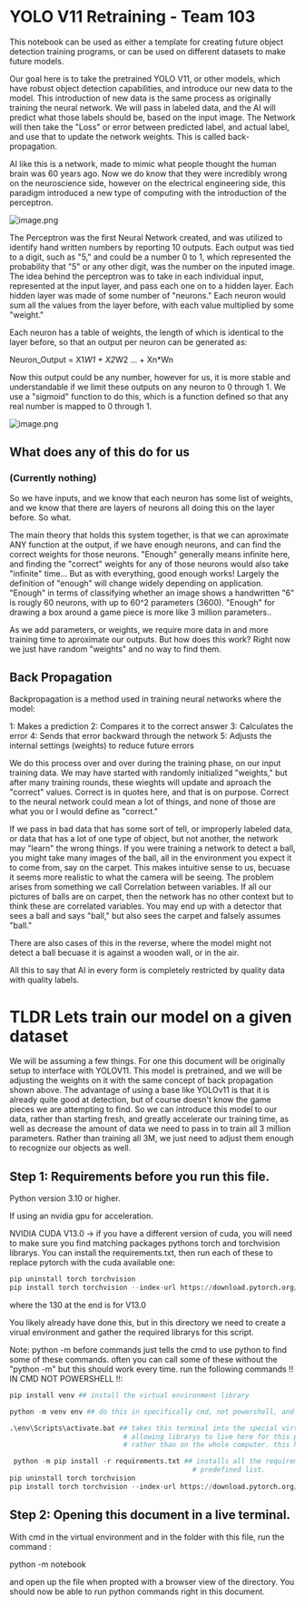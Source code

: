 # YOLO V11 Retraining - Team 103

This notebook can be used as either a template for creating future object detection training programs, or can be used on different datasets to make future models. 

Our goal here is to take the pretrained YOLO V11, or other models, which have robust object detection capabilities, and introduce our new data to the model. This introduction of new data is the same process as originally training the neural network. We will pass in labeled data, and the AI will predict what those labels should be, based on the input image. The Network will then take the "Loss" or error between predicted label, and actual label, and use that to update the network weights. This is called back-propagation.

AI like this is a network, made to mimic what people thought the human brain was 60 years ago. Now we do know that they were incredibly wrong on the neuroscience side, however on the electrical engineering side, this paradigm introduced a new type of computing with the introduction of the perceptron. 

![image.png](https://blogger.googleusercontent.com/img/b/R29vZ2xl/AVvXsEgxIM5ebUtSZ06KqB3p1Q3L1s_6pMKr0riYmEoj1-xyuT3kzDBOvxj9K9WJp-koQBvHe8BDtGH-PTjp8Gf9qku1Hj3l4XJbRXPAwRhSL6kHuXgCEy_cL09ri11hCmzRBltxpka1MgJbaARsI8PpijnMwcarTCn68i47xoeMEPKH2ngutLA0XLuYk0erpA/s1640/single%20and%20multi-layer%20perceptron%20image%20combined%202.png)

The Perceptron was the first Neural Network created, and was utilized to identify hand written numbers by reporting 10 outputs. Each output was tied to a digit, such as "5," and could be a number 0 to 1, which represented the probability that "5" or any other digit, was the number on the inputed image. 
The idea behind the perceptron was to take in each individual input, represented at the input layer, and pass each one on to a hidden layer. Each hidden layer was made of some number of "neurons." Each neuron would sum all the values from the layer before, with each value multiplied by some "weight."

Each neuron has a table of weights, the length of which is identical to the layer before, so that an output per neuron can be generated as: 

Neuron_Output = X1*W1 + X2*W2 ... + Xn*Wn

Now this output could be any number, however for us, it is more stable and understandable if we limit these outputs on any neuron to 0 through 1. We use a "sigmoid" function to do this, which is a function defined so that any real number is mapped to 0 through 1.

![image.png](https://miro.medium.com/v2/resize:fit:1400/1*a04iKNbchayCAJ7-0QlesA.png)


## What does any of this do for us
### (Currently nothing)

So we have inputs, and we know that each neuron has some list of weights, and we know that there are layers of neurons all doing this on the layer before. So what. 

The main theory that holds this system together, is that we can aproximate ANY function at the output, if we have enough neurons, and can find the correct weights for those neurons. "Enough" generally means infinite here, and finding the "correct" weights for any of those neurons would also take "infinite" time... But as with everything, good enough works! Largely the definition of "enough" will change widely depending on application. "Enough" in terms of classifying whether an image shows a handwritten "6" is rougly 60 neurons, with up to 60^2 parameters (3600). "Enough" for drawing a box around a game piece is more like 3 million parameters..

As we add parameters, or weights, we require more data in and more training time to aproximate our outputs. But how does this work? Right now we just have random "weights" and no way to find them.

## Back Propagation

Backpropagation is a method used in training neural networks where the model:

1: Makes a prediction
2: Compares it to the correct answer
3: Calculates the error
4: Sends that error backward through the network
5: Adjusts the internal settings (weights) to reduce future errors

We do this process over and over during the training phase, on our input training data. We may have started with randomly initialized "weights,"  but after many training rounds, these wieghts will update and aproach the "correct" values. Correct is in quotes here, and that is on purpose. Correct to the neural network could mean a lot of things, and none of those are what you or I would define as "correct."

If we pass in bad data that has some sort of tell, or improperly labeled data, or data that has a lot of one type of object, but not another, the network may "learn" the wrong things. If you were training a network to detect a ball, you might take many images of the ball, all in the environment you expect it to come from, say on the carpet. This makes intuitive sense to us, becuase it seems more realistic to what the camera will be seeing. The problem arises from something we call Correlation between variables. If all our pictures of balls are on carpet, then the network has no other context but to think these are correlated variables. You may end up with a detector that sees a ball and says "ball," but also sees the carpet and falsely assumes "ball."

There are also cases of this in the reverse, where the model might not detect a ball becuase it is against a wooden wall, or in the air.

All this to say that AI in every form is completely restricted by quality data with quality labels.

# TLDR Lets train our model on a given dataset

We will be assuming a few things. For one this document will be originally setup to interface with YOLOV11. This model is pretrained, and we will be adjusting the weights on it with the same concept of back propagation shown above. The advantage of using a base like YOLOv11 is that it is already quite good at detection, but of course doesn't know the game pieces we are attempting to find. So we can introduce this model to our data, rather than starting fresh, and greatly accelerate our training time, as well as decrease the amount of data we need to pass in to train all 3 million parameters. Rather than training all 3M, we just need to adjust them enough to recognize our objects as well.

## Step 1: Requirements before you run this file.

Python version 3.10 or higher.

If using an nvidia gpu for acceleration.

NVIDIA CUDA V13.0 -> if you have a different version of cuda, you will need to make sure you find matching packages pythons torch and torchvision librarys. You can install the requirements.txt, then run each of these to replace pytorch with the cuda available one:
```python
pip uninstall torch torchvision
pip install torch torchvision --index-url https://download.pytorch.org/whl/cu130
```
where the 130 at the end is for V13.0

You likely already have done this, but in this directory we need to create a virual environment and gather the required librarys for this script.

Note: python -m before commands just tells the cmd to use python to find some of these commands. often you can call some of these without the "python -m" but this should work every time.
run the following commands !! IN CMD NOT POWERSHELL !!:

```python
pip install venv ## install the virtual environment library

python -m venv env ## do this in specifically cmd, not powershell, and in the folder with this file.

.\env\Scripts\activate.bat ## takes this terminal into the special virtual environment, 
                            # allowing librarys to live here for this project specifically,
                            # rather than on the whole computer. this helps with keeping versions alligned.

 python -m pip install -r requirements.txt ## installs all the requirements for this notebook using the 
                                             # predefined list.
pip uninstall torch torchvision
pip install torch torchvision --index-url https://download.pytorch.org/whl/cu130 ## isntall torch and torchvision with correct versioning
```

## Step 2: Opening this document in a live terminal. 

With cmd in the virtual environment and in the folder with this file, run the command :

python -m notebook

and open up the file when propted with a browser view of the directory. You should now be able to run python commands right in this document.




